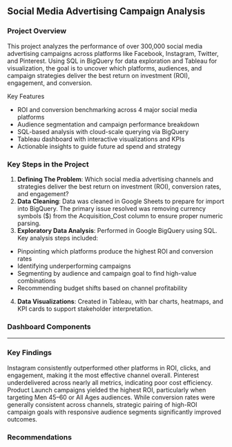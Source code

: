 ## Social Media Advertising Campaign Analysis

### Project Overview

This project analyzes the performance of over 300,000 social media advertising campaigns across platforms like Facebook, Instagram, Twitter, and Pinterest. Using SQL in BigQuery for data exploration and Tableau for visualization, the goal is to uncover which platforms, audiences, and campaign strategies deliver the best return on investment (ROI), engagement, and conversion.

Key Features
- ROI and conversion benchmarking across 4 major social media platforms
- Audience segmentation and campaign performance breakdown
- SQL-based analysis with cloud-scale querying via BigQuery
- Tableau dashboard with interactive visualizations and KPIs
- Actionable insights to guide future ad spend and strategy

### Key Steps in the Project

1. **Defining The Problem**: Which social media advertising channels and strategies deliver the best return on investment (ROI), conversion rates, and engagement? 
2. **Data Cleaning**: Data was cleaned in Google Sheets to prepare for import into BigQuery. The primary issue resolved was removing currency symbols ($) from the Acquisition_Cost column to ensure proper numeric parsing.
3. **Exploratory Data Analysis**: Performed in Google BigQuery using SQL. Key analysis steps included:
- Pinpointing which platforms produce the highest ROI and conversion rates
- Identifying underperforming campaigns
- Segmenting by audience and campaign goal to find high-value combinations
- Recommending budget shifts based on channel profitability
4. **Data Visualizations**: Created in Tableau, with bar charts, heatmaps, and KPI cards to support stakeholder interpretation.

### Dashboard Components

---

### Key Findings

Instagram consistently outperformed other platforms in ROI, clicks, and engagement, making it the most effective channel overall. Pinterest underdelivered across nearly all metrics, indicating poor cost efficiency. Product Launch campaigns yielded the highest ROI, particularly when targeting Men 45–60 or All Ages audiences. While conversion rates were generally consistent across channels, strategic pairing of high-ROI campaign goals with responsive audience segments significantly improved outcomes.

### Recommendations



